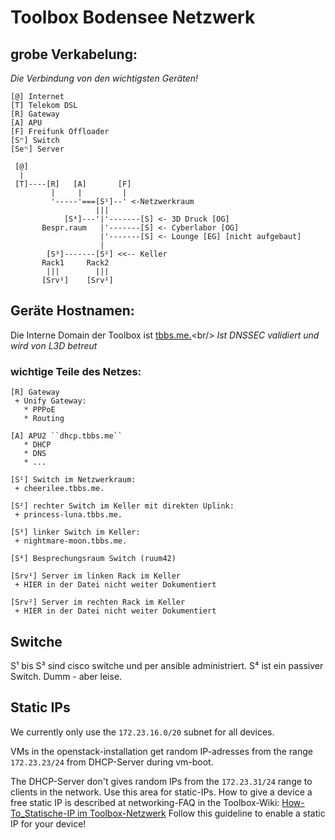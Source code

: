  Toolbox Bodensee Netzwerk
=========================

## grobe Verkabelung:

*Die Verbindung von den wichtigsten Geräten!*

```
[@] Internet
[T] Telekom DSL
[R] Gateway
[A] APU
[F] Freifunk Offloader
[Sⁿ] Switch
[Seⁿ] Server

 [@]
  |
 [T]----[R]   [A]       [F]
         |     |         |
         '-----'===[S¹]--' <-Netzwerkraum
                   |||
            [S⁴]---'|'-------[S] <- 3D Druck [OG]      
       Bespr.raum   |'-------[S] <- Cyberlabor [OG]
                    |'-------[S] <- Lounge [EG] [nicht aufgebaut]
                    |
        [S³]-------[S²] <<-- Keller
       Rack1     Rack2
        |||        |||
       [Srv¹]    [Srv²]
 ```

## Geräte Hostnamen:

Die Interne Domain der Toolbox ist [tbbs.me.](https://tbbs.me.)<br/>
*Ist DNSSEC validiert und wird von L3D betreut*

### wichtige Teile des Netzes:

```
[R] Gateway
 + Unify Gateway:
   * PPPoE 
   * Routing
   
[A] APU2 ``dhcp.tbbs.me``
   * DHCP
   * DNS
   * ... 

[S¹] Switch im Netzwerkraum:
 + cheerilee.tbbs.me.

[S²] rechter Switch im Keller mit direkten Uplink:
 + princess-luna.tbbs.me.

[S³] linker Switch im Keller:
 + nightmare-moon.tbbs.me.

[S⁴] Besprechungsraum Switch (ruum42)

[Srv¹] Server im linken Rack im Keller
 + HIER in der Datei nicht weiter Dokumentiert

[Srv²] Server im rechten Rack im Keller
 + HIER in der Datei nicht weiter Dokumentiert
```


 Switche
----
S¹ bis S³ sind cisco switche und per ansible administriert. S⁴ ist ein passiver Switch. Dumm - aber leise.

 Static IPs
--------------

We currently only use the ``172.23.16.0/20`` subnet for all devices. 

VMs in the openstack-installation get random IP-adresses from the range ``172.23.23/24`` from DHCP-Server during vm-boot.

The DHCP-Server don't gives random IPs from the ``172.23.31/24`` range to clients in the network. Use this area for static-IPs.
How to give a device a free static IP is described at networking-FAQ in the Toolbox-Wiki: [How-To_Statische-IP im Toolbox-Netzwerk](https://wiki.toolbox-bodensee.de/doku.php?id=netzwerk:faq#wie_kann_ich_dafuer_sorgen_dass_mein_geraet_im_toolbox-netz_eine_statische-ip_hat)
Follow this guideline to enable a static IP for your device!
